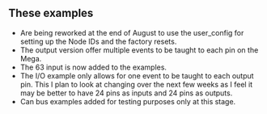 ## These examples 

- Are being reworked at the end of August to use the user_config for setting up the Node IDs and the factory resets.
- The output version offer multiple events to be taught to each pin on the Mega.
- The 63 input is now added to the examples.
- The I/O example only allows for one event to be taught to each output pin. This I plan to look at changing over the next few weeks as I feel it may be better to have 24 pins as inputs and 24 pins as outputs.
- Can bus examples added for testing purposes only at this stage.
